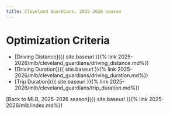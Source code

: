 ```yaml
---
title: Cleveland Guardians, 2025-2026 season
---
```


# Optimization Criteria
- [Driving Distance]({{ site.baseurl }}{% link 2025-2026/mlb/cleveland_guardians/driving_distance.md%})
- [Driving Duration]({{ site.baseurl }}{% link 2025-2026/mlb/cleveland_guardians/driving_duration.md%})
- [Trip Duration]({{ site.baseurl }}{% link 2025-2026/mlb/cleveland_guardians/trip_duration.md%})

[Back to MLB, 2025-2026 season]({{ site.baseurl }}{% link 2025-2026/mlb/index.md%})
